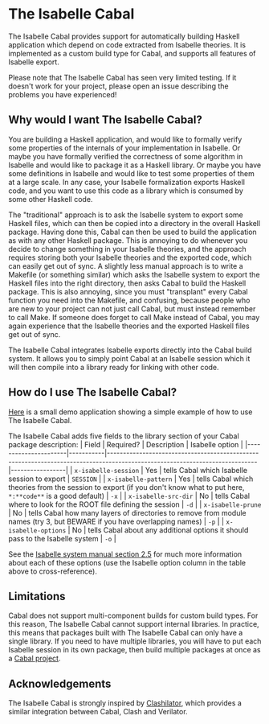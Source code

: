 # The Isabelle Cabal

The Isabelle Cabal provides support for automatically building Haskell application which depend on code extracted from Isabelle theories.
It is implemented as a custom build type for Cabal, and supports all features of Isabelle export.

Please note that The Isabelle Cabal has seen very limited testing.
If it doesn't work for your project, please open an issue describing the problems you have experienced!

## Why would I want The Isabelle Cabal?

You are building a Haskell application, and would like to formally verify some properties of the internals of your implementation in Isabelle.
Or maybe you have formally verified the correctness of some algorithm in Isabelle and would like to package it as a Haskell library.
Or maybe you have some definitions in Isabelle and would like to test some properties of them at a large scale.
In any case, your Isabelle formalization exports Haskell code, and you want to use this code as a library which is consumed by some other Haskell code.

The "traditional" approach is to ask the Isabelle system to export some Haskell files, which can then be copied into a directory in the overall Haskell package.
Having done this, Cabal can then be used to build the application as with any other Haskell package.
This is annoying to do whenever you decide to change something in your Isabelle theories, and the approach requires storing both your Isabelle theories and the exported code, which can easily get out of sync.
A slightly less manual approach is to write a Makefile (or something similar) which asks the Isabelle system to export the Haskell files into the right directory, then asks Cabal to build the Haskell package.
This is also annoying, since you must "transplant" every Cabal function you need into the Makefile, and confusing, because people who are new to your project can not just call Cabal, but must instead remember to call Make.
If someone does forget to call Make instead of Cabal, you may again experience that the Isabelle theories and the exported Haskell files get out of sync.

The Isabelle Cabal integrates Isabelle exports directly into the Cabal build system.
It allows you to simply point Cabal at an Isabelle session which it will then compile into a library ready for linking with other code.

## How do I use The Isabelle Cabal?

[Here](https://github.com/fkj/isabelle-cabal-demo) is a small demo application showing a simple example of how to use The Isabelle Cabal.

The Isabelle Cabal adds five fields to the library section of your Cabal package description:
| Field                | Required? | Description                                                                                                                | Isabelle option |
|----------------------|-----------|----------------------------------------------------------------------------------------------------------------------------|-----------------|
| `x-isabelle-session` | Yes       | tells Cabal which Isabelle session to export                                                                               | `SESSION`       |
| `x-isabelle-pattern` | Yes       | tells Cabal which theories from the session to export (if you don't know what to put here, `*:**code**` is a good default) | `-x`            |
| `x-isabelle-src-dir` | No        | tells Cabal where to look for the ROOT file defining the session                                                           | `-d`            |
| `x-isabelle-prune`   | No        | tells Cabal how many layers of directories to remove from module names (try 3, but BEWARE if you have overlapping names)   | `-p`            |
| `x-isabelle-options` | No        | tells Cabal about any additional options it should pass to the Isabelle system                                             | `-o`            |

See the [Isabelle system manual section 2.5](https://isabelle.in.tum.de/doc/system.pdf#section.2.5) for much more information about each of these options (use the Isabelle option column in the table above to cross-reference).

## Limitations

Cabal does not support multi-component builds for custom build types.
For this reason, The Isabelle Cabal cannot support internal libraries.
In practice, this means that packages built with The Isabelle Cabal can only have a single library.
If you need to have multiple libraries, you will have to put each Isabelle session in its own package, then build multiple packages at once as a [Cabal project](https://cabal.readthedocs.io/en/stable/cabal-project.html).

## Acknowledgements

The Isabelle Cabal is strongly inspired by [Clashilator](https://github.com/gergoerdi/clashilator), which provides a similar integration between Cabal, Clash and Verilator.
